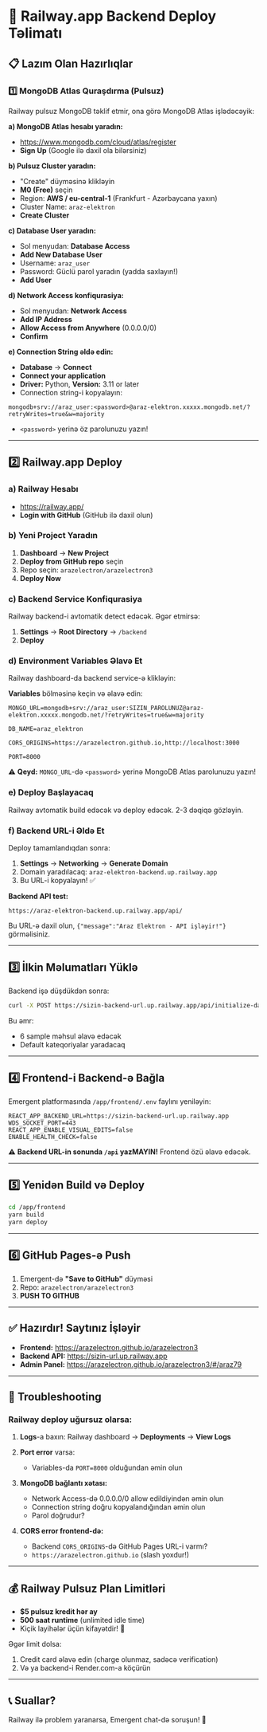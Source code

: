 # 🚂 Railway.app Backend Deploy Təlimatı

## 📋 Lazım Olan Hazırlıqlar

### 1️⃣ MongoDB Atlas Quraşdırma (Pulsuz)

Railway pulsuz MongoDB təklif etmir, ona görə MongoDB Atlas işlədəcəyik:

**a) MongoDB Atlas hesabı yaradın:**
- https://www.mongodb.com/cloud/atlas/register
- **Sign Up** (Google ilə daxil ola bilərsiniz)

**b) Pulsuz Cluster yaradın:**
- "Create" düyməsinə klikləyin
- **M0 (Free)** seçin
- Region: **AWS / eu-central-1** (Frankfurt - Azərbaycana yaxın)
- Cluster Name: `araz-elektron`
- **Create Cluster**

**c) Database User yaradın:**
- Sol menyudan: **Database Access**
- **Add New Database User**
- Username: `araz_user`
- Password: Güclü parol yaradın (yadda saxlayın!)
- **Add User**

**d) Network Access konfiqurasiya:**
- Sol menyudan: **Network Access**
- **Add IP Address**
- **Allow Access from Anywhere** (0.0.0.0/0)
- **Confirm**

**e) Connection String əldə edin:**
- **Database** → **Connect**
- **Connect your application**
- **Driver:** Python, **Version:** 3.11 or later
- Connection string-i kopyalayın:
```
mongodb+srv://araz_user:<password>@araz-elektron.xxxxx.mongodb.net/?retryWrites=true&w=majority
```
- `<password>` yerinə öz parolunuzu yazın!

---

## 2️⃣ Railway.app Deploy

### a) Railway Hesabı
- https://railway.app/
- **Login with GitHub** (GitHub ilə daxil olun)

### b) Yeni Project Yaradın
1. **Dashboard** → **New Project**
2. **Deploy from GitHub repo** seçin
3. Repo seçin: `arazelectron/arazelectron3`
4. **Deploy Now**

### c) Backend Service Konfiqurasiya

Railway backend-i avtomatik detect edəcək. Əgər etmirsə:

1. **Settings** → **Root Directory** → `/backend`
2. **Deploy**

### d) Environment Variables Əlavə Et

Railway dashboard-da backend service-ə klikləyin:

**Variables** bölməsinə keçin və əlavə edin:

```env
MONGO_URL=mongodb+srv://araz_user:SIZIN_PAROLUNUZ@araz-elektron.xxxxx.mongodb.net/?retryWrites=true&w=majority

DB_NAME=araz_elektron

CORS_ORIGINS=https://arazelectron.github.io,http://localhost:3000

PORT=8000
```

⚠️ **Qeyd:** `MONGO_URL`-də `<password>` yerinə MongoDB Atlas parolunuzu yazın!

### e) Deploy Başlayacaq

Railway avtomatik build edəcək və deploy edəcək. 2-3 dəqiqə gözləyin.

### f) Backend URL-i Əldə Et

Deploy tamamlandıqdan sonra:
1. **Settings** → **Networking** → **Generate Domain**
2. Domain yaradılacaq: `araz-elektron-backend.up.railway.app`
3. Bu URL-i kopyalayın! ✅

**Backend API test:**
```
https://araz-elektron-backend.up.railway.app/api/
```
Bu URL-ə daxil olun, `{"message":"Araz Elektron - API işləyir!"}` görməlisiniz.

---

## 3️⃣ İlkin Məlumatları Yüklə

Backend işə düşdükdən sonra:

```bash
curl -X POST https://sizin-backend-url.up.railway.app/api/initialize-data
```

Bu əmr:
- 6 sample məhsul əlavə edəcək
- Default kateqoriyalar yaradacaq

---

## 4️⃣ Frontend-i Backend-ə Bağla

Emergent platformasında `/app/frontend/.env` faylını yeniləyin:

```env
REACT_APP_BACKEND_URL=https://sizin-backend-url.up.railway.app
WDS_SOCKET_PORT=443
REACT_APP_ENABLE_VISUAL_EDITS=false
ENABLE_HEALTH_CHECK=false
```

⚠️ **Backend URL-in sonunda `/api` yazMAYIN!** Frontend özü əlavə edəcək.

---

## 5️⃣ Yenidən Build və Deploy

```bash
cd /app/frontend
yarn build
yarn deploy
```

---

## 6️⃣ GitHub Pages-ə Push

1. Emergent-də **"Save to GitHub"** düyməsi
2. Repo: `arazelectron/arazelectron3`
3. **PUSH TO GITHUB**

---

## ✅ Hazırdır! Saytınız İşləyir

- **Frontend:** https://arazelectron.github.io/arazelectron3
- **Backend API:** https://sizin-url.up.railway.app
- **Admin Panel:** https://arazelectron.github.io/arazelectron3/#/araz79

---

## 🔧 Troubleshooting

### Railway deploy uğursuz olarsa:

1. **Logs**-a baxın: Railway dashboard → **Deployments** → **View Logs**

2. **Port error** varsa:
   - Variables-da `PORT=8000` olduğundan əmin olun

3. **MongoDB bağlantı xətası:**
   - Network Access-də 0.0.0.0/0 allow edildiyindən əmin olun
   - Connection string doğru kopyalandığından əmin olun
   - Parol doğrudur?

4. **CORS error frontend-də:**
   - Backend `CORS_ORIGINS`-də GitHub Pages URL-i varmı?
   - `https://arazelectron.github.io` (slash yoxdur!)

---

## 💰 Railway Pulsuz Plan Limitləri

- **$5 pulsuz kredit hər ay**
- **500 saat runtime** (unlimited idle time)
- Kiçik layihələr üçün kifayətdir! 🎉

Əgər limit dolsa:
1. Credit card əlavə edin (charge olunmaz, sadəcə verification)
2. Və ya backend-i Render.com-a köçürün

---

## 📞 Suallar?

Railway ilə problem yaranarsa, Emergent chat-də soruşun! 💬
